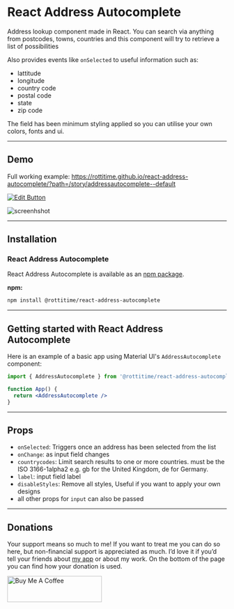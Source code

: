 # React Address Autocomplete

Address lookup component made in React. You can search via anything from postcodes, towns, countries and this component will try to retrieve a list of possibilities

Also provides events like `onSelected` to useful information such as:

- lattitude
- longitude
- country code
- postal code
- state
- zip code

The field has been minimum styling applied so you can utilise your own colors, fonts and ui.

---

## Demo

Full working example: https://rottitime.github.io/react-address-autocomplete/?path=/story/addressautocomplete--default

[![Edit Button](https://codesandbox.io/static/img/play-codesandbox.svg)](https://codesandbox.io/s/trusting-blackburn-riq4i1?file=/src/App.js)

<img src="https://rottitime.github.io/react-address-autocomplete/img/screenshot.png" alt="screenhshot" />

---

## Installation

### React Address Autocomplete

React Address Autocomplete is available as an [npm package](https://www.npmjs.com/package/@rottitime/react-address-autocomplete).

**npm:**

```sh
npm install @rottitime/react-address-autocomplete
```

---

## Getting started with React Address Autocomplete

Here is an example of a basic app using Material UI's `AddressAutocomplete` component:

```jsx
import { AddressAutocomplete } from '@rottitime/react-address-autocomplete'

function App() {
  return <AddressAutocomplete />
}
```

---

## Props

- `onSelected`: Triggers once an address has been selected from the list
- `onChange`: as input field changes
- `countrycodes`: Limit search results to one or more countries. must be the ISO 3166-1alpha2 e.g. gb for the United Kingdom, de for Germany.
- `label`: input field label
- `disableStyles`: Remove all styles, Useful if you want to apply your own designs
- all other props for `input` can also be passed

---

## Donations

Your support means so much to me! If you want to treat me you can do so here, but non-financial support is appreciated as much. I’d love it if you’d tell your friends about [my app](https://apimock.net/) or about my work.
On the bottom of the page you can find how your donation is used.

<a href="https://www.buymeacoffee.com/rottitime" target="_blank"><img src="https://cdn.buymeacoffee.com/buttons/v2/default-yellow.png" alt="Buy Me A Coffee" style="height: 60px !important;width: 217px !important;" ></a>
